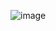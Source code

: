 ![image](https://github.com/Niharika0104/ZelisCabPortal/assets/124892559/f26bbed8-abbf-41b5-8065-05fcd6804982)
